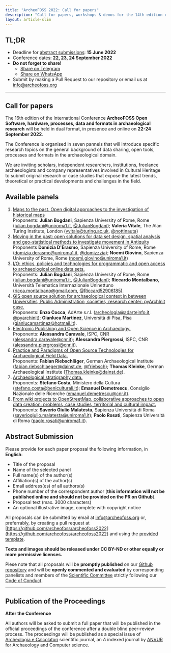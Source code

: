 ```yaml
---
title: "ArcheoFOSS 2022: Call for papers"
description: "Call for papers, workshops & demos for the 14th edition of the International conference ArcheoFOSS: Open software, hardware, processes, data and formats in archaeological research"
layout: article-slim
---
```



## TL;DR
- Deadline for [abstract submissions](#abstract-submission): **15 June 2022**
- Conference dates: **22, 23, 24 September 2022**
- **Do not forget to share!**
  - [Share on Telegram](https://telegram.me/share/url?url=https://archeofoss.org/2022/call-for-papers&text=Opened+ArcheoFOSS+2022+call+for+papers)
  - [Share on WhatsApp](https://wa.me/?text=https://archeofoss.org/2022/call-for-papers+Opened+ArcheoFOSS+2022+call+for+papers)
- Submit by making a Pull Request to our repository or email us at [info@archeofoss.org](mailto:info@archeofoss.org)
---

## Call for papers
The 16th edition of the International Conference 
**ArcheoFOSS Open Software, hardware, processes, data and formats in archaeological research** 
will be held in dual format, in presence and online on **22-24 September 2022**.

The Conference is organised in seven pannels that will introduce specific research topics on the general background of data sharing, open tools, processes and formats in the archaeological domain.

We are inviting scholars, independent researchers, institutions, freelance archaeologists and company representatives involved in Cultural Heritage to submit original research or case studies that expose the latest trends, theoretical or practical developments and challenges in the field. 


## Available panels

1. [Maps to the past. Open digital approaches to the investigation of historical maps](https://github.com/archeofoss/archeofoss2022/discussions/1)  
Proponents: **Julian Bogdani**, Sapienza University of Rome, Rome ([julian.bogdani@uniroma1.it](mailto:julian.bogdani@uniroma1.it), [@JulianBogdani](https://twitter.com/JulianBogdani)); **Valeria Vitale**, The Alan Turing Institute, London ([vvitale@turing.ac.uk](mailto:vvitale@turing.ac.uk), [@nottinauta](https://twitter.com/nottinauta))
1. [Moving in the past: open solutions for data set design, spatial analysis and geo-statistical methods to investigate movement in Antiquity](https://github.com/archeofoss/archeofoss2022/discussions/3)  
Proponents **Domizia D'Erasmo**, Sapienza University of Rome, Rome ([domizia.derasmo@uniroma1.it](mailto:domizia.derasmo@uniroma1.it), [@domizzzia](https://twitter.com/domizzzia)); **Noemi Giovino**, Sapienza University of Rome, Rome ([noemi.giovino@uniroma1.it](mailto:noemi.giovino@uniroma1.it))
1. [I/O: ethics, policies and technologies for programmatic and open access to archaeological online data sets.](https://github.com/archeofoss/archeofoss2022/discussions/4)  
Proponents: **Julian Bogdani**, Sapienza University of Rome, Rome ([julian.bogdani@uniroma1.it](mailto:julian.bogdani@uniroma1.it), [@JulianBogdani](https://twitter.com/JulianBogdani)); **Riccardo Montalbano**, Università Telematica Internazionale Uninettuno ([ricca.montalbano@gmail.com](mailto:ricca.montalbano@gmail.com), [@Riccard52906185](https://twitter.com/Riccard52906185)).
1. [GIS open source solution for archaeological context in between Universities, Public Administration, societies, research center: pyArchInit case.](https://github.com/archeofoss/archeofoss2022/discussions/5)  
Proponents: **Enzo Cocca**, AdArte s.r.l. ([archeologia@adarteinfo.it](mailto:archeologia@adarteinfo.it), [@pyarchinit](https://twitter.com/pyarchinit)); **Gianluca Martinez**, Università di Pisa, Pisa ([gianlucamartinez@hotmail.it](mailto:gianlucamartinez@hotmail.it)).
1. [Electronic Publishing and Open Science in Archaeology.](https://github.com/archeofoss/archeofoss2022/discussions/6)  
Proponents: **Alessandra Caravale**, ISPC, CNR ([alessandra.caravale@cnr.it](mailto:alessandra.caravale@cnr.it)); **Alessandra Piergrossi**, ISPC, CNR ([alessandra.piergrossi@cnr.it](mailto:alessandra.piergrossi@cnr.it)).
1. [Practice and Paradigms of Open Source Technologies for Archaeological Field Data.](https://github.com/archeofoss/archeofoss2022/discussions/7)  
Proponents: **Fabian Riebschläger**, German Archaeological Institute ([fabian.riebschlaeger@dainst.de](mailto:fabian.riebschlaeger@dainst.de), [@friebsch](https://twitter.com/@friebsch)); **Thomas Kleinke**, German Archaeological Institute ([Thomas.kleinke@dainst.de](mailto:Thomas.kleinke@dainst.de)).
1. [Archaeological stratigraphy data.](https://github.com/archeofoss/archeofoss2022/discussions/8)  
Proponents: **Stefano Costa**, Ministero della Cultura ([stefano.costa@beniculturali.it](mailto:stefano.costa@beniculturali.it)); **Emanuel Demetrescu**, Consiglio Nazionale delle Ricerche ([emanuel.demetrescu@cnr.it](mailto:emanuel.demetrescu@cnr.it)).
1. [From wiki projects to OpenStreetMap, collaborative approaches to open data creation: problems, case studies, territorial and cultural impact.](https://github.com/archeofoss/archeofoss2022/discussions/9)  
Proponents: **Saverio Giulio Malatesta**, Sapienza Università di Roma ([saveriogiulio.malatesta@uniroma1.it](mailto:saveriogiulio.malatesta@uniroma1.it)); **Paolo Rosati**, Sapienza Università di Roma ([paolo.rosati@uniroma1.it](mailto:paolo.rosati@uniroma1.it)).


## Abstract Submission
Please provide for each paper proposal the following information, in **English**:
- Title of the proposal
- Name of the selected panel
- Full name(s) of the author(s)
- Affiliation(s) of the author(s)
- Email address(es) of all authors(s)
- Phone number of the correspondent author (**this information will not be published online and should not be provided on the PR on Github**).
- Proposal text (max. 3000 characters)
- An optional illustrative image, complete with copyright notice

All proposals can be submitted by email at [info@archeofoss.org](mailto:info@archeofoss.org) or, preferrably, by creating a pull request at [https://github.com/archeofoss/archeofoss2022](https://github.com/archeofoss/archeofoss2022) and using the [provided template](https://github.com/archeofoss/archeofoss2022/blob/main/paper-proposal-template.md).

**Texts and images should be released under CC BY-ND or other equally or more permissive licenses.**

Plese note that all proposals will be **promptly published** on our [Github repository](https://github.com/archeofoss/archeofoss2022) and will be **openly commented and evaluated** by corresponding panelists and members of the [Scientific Committee](https://www.archeofoss.org/scientific-committee) strictly following our [Code of Conduct](https://github.com/archeofoss/archeofoss2022/blob/main/CODE_OF_CONDUCT.md).

---

## Publication of the Proceedings

**After the Conference**

All authors will be asked to submit a full paper that will be published in the official proceedings of the conference after a double blind peer-review process. The proceedings will be published as a special issue of [Archeologia e Calcolatori](http://www.archcalc.cnr.it/) scientific journal, an *A* indexed journal by [ANVUR](https://www.anvur.it/) for Archaeology and Computer science.
